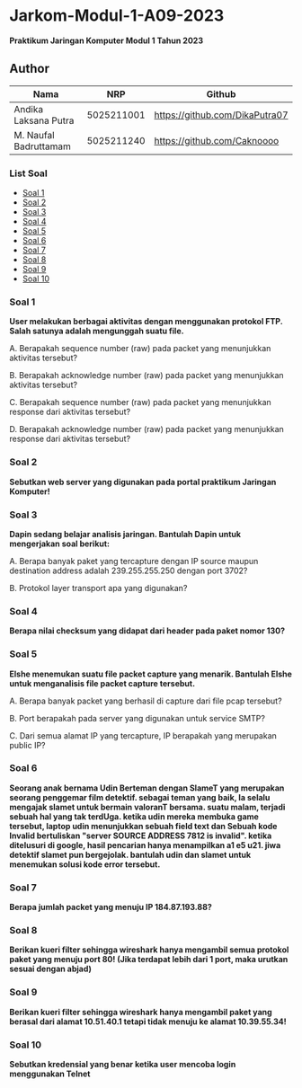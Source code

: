 # Jarkom-Modul-1-A09-2023
**Praktikum Jaringan Komputer Modul 1 Tahun 2023**

## Author
| Nama | NRP |Github |
|---------------------------|------------|--------|
|Andika Laksana Putra | 5025211001 | https://github.com/DikaPutra07 |
|M. Naufal Badruttamam | 5025211240 | https://github.com/Caknoooo |

### List Soal
- [Soal 1](#Soal-1)
- [Soal 2](#Soal-2)
- [Soal 3](#Soal-3)
- [Soal 4](#Soal-4)
- [Soal 5](#Soal-5)
- [Soal 6](#Soal-6)
- [Soal 7](#Soal-7)
- [Soal 8](#Soal-8)
- [Soal 9](#Soal-9)
- [Soal 10](#Soal-10)

### Soal 1
**User melakukan berbagai aktivitas dengan menggunakan protokol FTP. Salah satunya adalah mengunggah suatu file.**

A. Berapakah sequence number (raw) pada packet yang menunjukkan aktivitas tersebut? 

B. Berapakah acknowledge number (raw) pada packet yang menunjukkan aktivitas tersebut? 

C. Berapakah sequence number (raw) pada packet yang menunjukkan response dari aktivitas tersebut?

D. Berapakah acknowledge number (raw) pada packet yang menunjukkan response dari aktivitas tersebut?

### Soal 2
**Sebutkan web server yang digunakan pada portal praktikum Jaringan Komputer!**

### Soal 3
**Dapin sedang belajar analisis jaringan. Bantulah Dapin untuk mengerjakan soal berikut:**

A. Berapa banyak paket yang tercapture dengan IP source maupun destination address adalah 239.255.255.250 dengan port 3702?

B. Protokol layer transport apa yang digunakan?

### Soal 4
**Berapa nilai checksum yang didapat dari header pada paket nomor 130?**

### Soal 5
**Elshe menemukan suatu file packet capture yang menarik. Bantulah Elshe untuk menganalisis file packet capture tersebut.**

A. Berapa banyak packet yang berhasil di capture dari file pcap tersebut?

B. Port berapakah pada server yang digunakan untuk service SMTP?

C. Dari semua alamat IP yang tercapture, IP berapakah yang merupakan public IP?

### Soal 6
**Seorang anak bernama Udin Berteman dengan SlameT yang merupakan seorang penggemar film detektif. sebagai teman yang baik, Ia selalu mengajak slamet untuk bermain valoranT bersama. suatu malam, terjadi sebuah hal yang tak terdUga. ketika udin mereka membuka game tersebut, laptop udin menunjukkan sebuah field text dan Sebuah kode Invalid bertuliskan **"server SOURCE ADDRESS 7812 is invalid"**. ketika ditelusuri di google, hasil pencarian hanya menampilkan a1 e5 u21. jiwa detektif slamet pun bergejolak. bantulah udin dan slamet untuk menemukan solusi kode error tersebut.**

### Soal 7
**Berapa jumlah packet yang menuju IP 184.87.193.88?**

### Soal 8
**Berikan kueri filter sehingga wireshark hanya mengambil semua protokol paket yang menuju port 80! (Jika terdapat lebih dari 1 port, maka urutkan sesuai dengan abjad)**

### Soal 9
**Berikan kueri filter sehingga wireshark hanya mengambil paket yang berasal dari alamat 10.51.40.1 tetapi tidak menuju ke alamat 10.39.55.34!**

### Soal 10
**Sebutkan kredensial yang benar ketika user mencoba login menggunakan Telnet**
